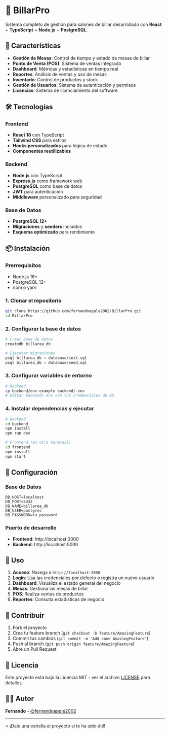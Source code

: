 # 🎱 BillarPro

Sistema completo de gestión para salones de billar desarrollado con **React** + **TypeScript** + **Node.js** + **PostgreSQL**.

## 🚀 Características

- **Gestión de Mesas**: Control de tiempo y estado de mesas de billar
- **Punto de Venta (POS)**: Sistema de ventas integrado
- **Dashboard**: Métricas y estadísticas en tiempo real
- **Reportes**: Análisis de ventas y uso de mesas
- **Inventario**: Control de productos y stock
- **Gestión de Usuarios**: Sistema de autenticación y permisos
- **Licencias**: Sistema de licenciamiento del software

## 🛠️ Tecnologías

### Frontend
- **React 18** con TypeScript
- **Tailwind CSS** para estilos
- **Hooks personalizados** para lógica de estado
- **Componentes reutilizables**

### Backend
- **Node.js** con TypeScript
- **Express.js** como framework web
- **PostgreSQL** como base de datos
- **JWT** para autenticación
- **Middleware** personalizado para seguridad

### Base de Datos
- **PostgreSQL 12+**
- **Migraciones** y **seeders** incluidos
- **Esquema optimizado** para rendimiento

## 📦 Instalación

### Prerrequisitos
- Node.js 16+
- PostgreSQL 12+
- npm o yarn

### 1. Clonar el repositorio
```bash
git clone https://github.com/fernandoapple2002/BillarPro.git
cd BillarPro
```

### 2. Configurar la base de datos
```bash
# Crear base de datos
createdb billarea_db

# Ejecutar migraciones
psql billarea_db < database/init.sql
psql billarea_db < database/seed.sql
```

### 3. Configurar variables de entorno
```bash
# Backend
cp backend/env.example backend/.env
# Editar backend/.env con tus credenciales de BD
```

### 4. Instalar dependencias y ejecutar
```bash
# Backend
cd backend
npm install
npm run dev

# Frontend (en otra terminal)
cd frontend
npm install
npm start
```

## 🔧 Configuración

### Base de Datos
```env
DB_HOST=localhost
DB_PORT=5432
DB_NAME=billarea_db
DB_USER=postgres
DB_PASSWORD=tu_password
```

### Puerto de desarrollo
- **Frontend**: http://localhost:3000
- **Backend**: http://localhost:5000

## 📱 Uso

1. **Acceso**: Navega a `http://localhost:3000`
2. **Login**: Usa las credenciales por defecto o registra un nuevo usuario
3. **Dashboard**: Visualiza el estado general del negocio
4. **Mesas**: Gestiona las mesas de billar
5. **POS**: Realiza ventas de productos
6. **Reportes**: Consulta estadísticas de negocio

## 🤝 Contribuir

1. Fork el proyecto
2. Crea tu feature branch (`git checkout -b feature/AmazingFeature`)
3. Commit tus cambios (`git commit -m 'Add some AmazingFeature'`)
4. Push al branch (`git push origin feature/AmazingFeature`)
5. Abre un Pull Request

## 📄 Licencia

Este proyecto está bajo la Licencia MIT - ver el archivo [LICENSE](LICENSE) para detalles.

## 👨‍💻 Autor

**Fernando** - [@fernandoapple2002](https://github.com/fernandoapple2002)

---

⭐ ¡Dale una estrella al proyecto si te ha sido útil! 